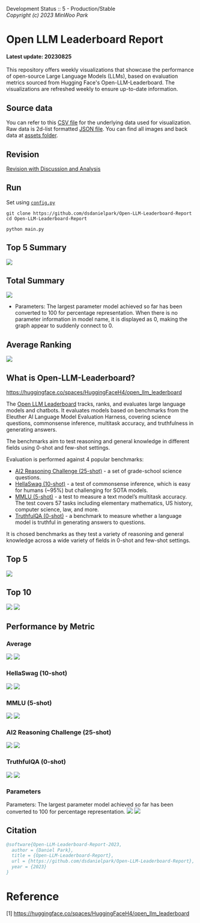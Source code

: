 Development Status :: 5 - Production/Stable <br>
*Copyright (c) 2023 MinWoo Park*


# Open LLM Leaderboard Report
#### Latest update: 20230825
This repository offers weekly visualizations that showcase the performance of open-source Large Language Models (LLMs), based on evaluation metrics sourced from Hugging Face's Open-LLM-Leaderboard. The visualizations are refreshed weekly to ensure up-to-date information.

## Source data
You can refer to this [CSV file](https://github.com/dsdanielpark/Open-LLM-Leaderboard-Report/blob/main/assets/20230825/20230825.csv) for the underlying data used for visualization. Raw data is 2d-list formatted [JSON file](https://github.com/dsdanielpark/Open-LLM-Leaderboard-Report/blob/main/data/20230825.json). You can find all images and back data at [assets folder](https://github.com/dsdanielpark/open-llm-leaderboard-report/tree/main/assets).

## Revision
[Revision with Discussion and Analysis](https://github.com/dsdanielpark/Open-LLM-Leaderboard-Report/blob/main/REVISION.md)

## Run
Set using [`config.py`](https://github.com/dsdanielpark/open-llm-leaderboard-report/blob/main/config.py)
```
git clone https://github.com/dsdanielpark/Open-LLM-Leaderboard-Report
cd Open-LLM-Leaderboard-Report
```
```
python main.py
```
## Top 5 Summary
![](assets/20230825/radial_chart.png)


##  Total Summary
![](assets/20230825/totalplot.png)
- Parameters: The largest parameter model achieved so far has been converted to 100 for percentage representation. When there is no parameter information in model name, it is displayed as 0, making the graph appear to suddenly connect to 0.

## Average Ranking
![](assets/20230825/rankingplot_Average.png)

## What is Open-LLM-Leaderboard?
https://huggingface.co/spaces/HuggingFaceH4/open_llm_leaderboard

The [Open LLM Leaderboard](https://huggingface.co/spaces/HuggingFaceH4/open_llm_leaderboard) tracks, ranks, and evaluates large language models and chatbots. It evaluates models based on benchmarks from the Eleuther AI Language Model Evaluation Harness, covering science questions, commonsense inference, multitask accuracy, and truthfulness in generating answers. 

The benchmarks aim to test reasoning and general knowledge in different fields using 0-shot and few-shot settings.

Evaluation is performed against 4 popular benchmarks:
- [AI2 Reasoning Challenge (25-shot)](https://allenai.org/data/arc) - a set of grade-school science questions.
- [HellaSwag (10-shot)](https://paperswithcode.com/dataset/hellaswag) - a test of commonsense inference, which is easy for humans (~95%) but challenging for SOTA models.
- [MMLU (5-shot)](https://paperswithcode.com/sota/multi-task-language-understanding-on-mmlu) - a test to measure a text model’s multitask accuracy. The test covers 57 tasks including elementary mathematics, US history, computer science, law, and more.
- [TruthfulQA (0-shot)](https://paperswithcode.com/dataset/truthfulqa) - a benchmark to measure whether a language model is truthful in generating answers to questions.

It is chosed benchmarks as they test a variety of reasoning and general knowledge across a wide variety of fields in 0-shot and few-shot settings.

## Top 5
![](assets/20230825/top5plot.png)

## Top 10
![](assets/20230825/top10_with_barplot.png)
![](assets/20230825/top10_with_lineplot.png)

## Performance by Metric

### Average
![](assets/20230825/Average.png)
![](assets/20230825/rankingplot_Average.png)

### HellaSwag (10-shot)
![](assets/20230825/HellaSwag(10-shot).png)
![](assets/20230825/rankingplot_HellaSwag(10-shot).png)

### MMLU (5-shot)
![](assets/20230825/MMLU(5-shot).png)
![](assets/20230825/rankingplot_MMLU(5-shot).png)

### AI2 Reasoning Challenge (25-shot)
![](assets/20230825/ARC(25-shot).png)
![](assets/20230825/rankingplot_ARC(25-shot).png)

### TruthfulQA (0-shot)
![](assets/20230825/TruthfulQA(0-shot).png)
![](assets/20230825/rankingplot_TruthfulQA(0-shot).png)

### Parameters
Parameters: The largest parameter model achieved so far has been converted to 100 for percentage representation.
![](assets/20230825/Parameters.png)
![](assets/20230825/rankingplot_Parameters.png)


## Citation
```bibtex
@software{Open-LLM-Leaderboard-Report-2023,
  author = {Daniel Park},
  title = {Open-LLM-Leaderboard-Report},
  url = {https://github.com/dsdanielpark/Open-LLM-Leaderboard-Report},
  year = {2023}
}
```


# Reference
[1] https://huggingface.co/spaces/HuggingFaceH4/open_llm_leaderboard


